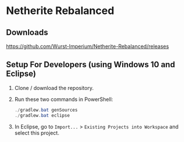 # Netherite Rebalanced

## Downloads

https://github.com/Wurst-Imperium/Netherite-Rebalanced/releases

## Setup For Developers (using Windows 10 and Eclipse)

1. Clone / download the repository.

2. Run these two commands in PowerShell:

   ```powershell
   ./gradlew.bat genSources
   ./gradlew.bat eclipse
   ```

3. In Eclipse, go to `Import...` > `Existing Projects into Workspace` and select this project.
